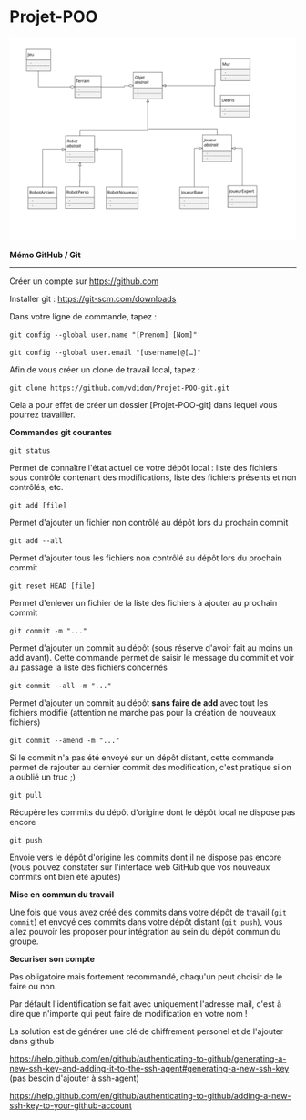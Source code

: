 # Projet-POO
![Schéma classes](Schema_classes.svg)

**Mémo GitHub / Git**

** **

Créer un compte sur https://github.com

Installer git : https://git-scm.com/downloads

Dans votre ligne de commande, tapez :

`git config --global user.name "[Prenom] [Nom]"`

`git config --global user.email "[username]@[…]"`

Afin de vous créer un clone de travail local, tapez :

`git clone https://github.com/vdidon/Projet-POO-git.git` 

Cela a pour effet de créer un dossier [Projet-POO-git] dans lequel vous pourrez travailler.

**Commandes git courantes**

`git status`

Permet de connaître l'état actuel de votre dépôt local : liste des fichiers sous contrôle contenant des modifications, liste des fichiers présents et non contrôlés, etc.

`git add [file]`

Permet d'ajouter un fichier non contrôlé au dépôt lors du prochain commit

`git add --all`

Permet d'ajouter tous les fichiers non contrôlé au dépôt lors du prochain commit

`git reset HEAD [file]`

Permet d'enlever un fichier de la liste des fichiers à ajouter au prochain commit

`git commit -m "..."`

Permet d'ajouter un commit au dépôt (sous réserve d'avoir fait au moins un add avant). Cette commande permet de saisir le message du commit et voir au passage la liste des fichiers concernés

`git commit --all -m "..."`

Permet d'ajouter un commit au dépôt **sans faire de add** avec tout les fichiers modifié (attention ne marche pas pour la création de nouveaux fichiers)

`git commit --amend -m "..."`

Si le commit n'a pas été envoyé sur un dépôt distant, cette commande permet de rajouter au dernier commit des modification, c'est pratique si on a oublié un truc ;)

`git pull`

Récupère les commits du dépôt d'origine dont le dépôt local ne dispose pas encore

`git push`

Envoie vers le dépôt d'origine les commits dont il ne dispose pas encore (vous pouvez constater sur l'interface web GitHub que vos nouveaux commits ont bien été ajoutés)





**Mise en commun du travail**

Une fois que vous avez créé des commits dans votre dépôt de travail (`git commit`) et envoyé ces commits dans votre dépôt distant (`git push`), vous allez pouvoir les proposer pour intégration au sein du dépôt commun du groupe.


**Securiser son compte**

Pas obligatoire mais fortement recommandé, chaqu'un peut choisir de le faire ou non.

Par défault l'identification se fait avec uniquement l'adresse mail, c'est à dire que n'importe qui peut faire de modification en votre nom !

La solution est de générer une clé de chiffrement personel et de l'ajouter dans github

https://help.github.com/en/github/authenticating-to-github/generating-a-new-ssh-key-and-adding-it-to-the-ssh-agent#generating-a-new-ssh-key (pas besoin d'ajouter à ssh-agent)

https://help.github.com/en/github/authenticating-to-github/adding-a-new-ssh-key-to-your-github-account